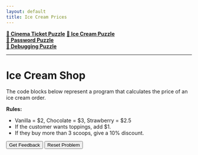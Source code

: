 ```yaml
---
layout: default
title: Ice Cream Prices
---
```


**[🍦 Cinema Ticket Puzzle](./index.html)** 
**[🍦 Ice Cream Puzzle](./icecream.html)**  
**[🔐 Password Puzzle](./password)**  
**[🐞 Debugging Puzzle](./debug)**  

---

# Ice Cream Shop

The code blocks below represent a program that calculates the price of an ice cream order.

**Rules:**
- Vanilla = \$2, Chocolate = \$3, Strawberry = \$2.5  
- If the customer wants toppings, add \$1.  
- If they buy more than 3 scoops, give a 10% discount.

<div id="IceCream-sortableTrash" class="sortable-code"></div> 
<div id="IceCream-sortable" class="sortable-code"></div> 
<p>
  <input id="IceCream-feedbackLink" value="Get Feedback" type="button" />
  <input id="IceCream-newInstanceLink" value="Reset Problem" type="button" />
</p>

<script type="text/javascript">
(function(){
  var initial = "flavour = input(&quot;Choose flavour: Vanilla, Chocolate, or Strawberry: &quot;)\n" +
    "scoops = int(input(&quot;How many scoops? &quot;))\n" +
    "toppings = input(&quot;Add toppings (yes/no)? &quot;)\n" +
    "if flavour == &quot;Chocolate&quot;:\n" +
    "    price = 3\n" +
    "elif flavour == &quot;Strawberry&quot;:\n" +
    "    price = 2.5\n" +
    "else:\n" +
    "    price = 2\n" +
    "if toppings == &quot;yes&quot;:\n" +
    "    price = price + 1\n" +
    "total = price * scoops\n" +
    "if scoops &gt; 3:\n" +
    "    total = total * 0.9\n" +
    "print(f&quot;Your total is ${total:.2f}&quot;)";
  var puzzle = new ParsonsWidget({
    sortableId: "IceCream-sortable",
    grader: ParsonsWidget._graders.LineBasedGrader,
    can_indent: true,
    show_feedback: true
  });
  parsonsPuzzle.init(initial);
  parsonsPuzzle.shuffleLines();
  $("#IceCream-newInstanceLink").click(function(event){ 
      event.preventDefault(); 
      parsonsPuzzle.getFeedback(); 
  }); 
  $("#IceCream-feedbackLink").click(function(event){ 
      event.preventDefault(); 
      parsonsPuzzle.shuffleLines(); 
  }); 

})();
</script>

